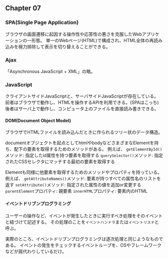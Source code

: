 ## Chapter 07

### SPA(Single Page Application)

ブラウザの画面遷移に起因する操作性や応答性の悪さを克服したWebアプリケーションの一形態。
単一のWebページ(HTML)で構成され、HTML全体の再読み込みを極力排除して表示を切り替えることができる。

### Ajax

「Asynchronous JavaScript + XML」の略。

### JavaScript

クライアントサイドJavaScriptと、サーバサイドJavaScriptが存在している。
前者はブラウザで動作し、HTMLを操作するAPIを利用できる。(SPAはこっち)
後者はサーバ上で動作し、コンピュータ上のファイルを直接読み書きできる。

#### DOM(Document Object Model)

ブラウザでHTMLファイルを読み込んだときに作られるツリー状のデータ構造。

documentオブジェクトを起点としてhtmlやbodyなどさまざまなElementを持ち、配下の要素を取得するためのメソッドがある。
例えば、
`getElementById()`メソッド: 指定したid属性を持つ要素を取得する
`querySelector()`メソッド: 指定されたCSSセレクタにマッチする最初の要素を取得する

Elementも同様に他要素を取得するためのメソッドやプロパティを持っている。
例えば、
`getAttributeNames()`メソッド: 要素が持つすべての属性名のリストを返す
`setAttribute()`メソッド: 指定された属性の値を追加or変更する
`parentElement`プロパティ: 親要素
`innerHTML`プロパティ: 要素内のHTML

#### イベントドリブンプログラミング

ユーザーの操作など、イベントが発生したときに実行すべき処理をそのイベントと紐づけて記述する。
その処理のことを`イベントハンドラ`または`イベントリスナ`と呼ぶ。

実際のところ、イベントドリブンプログラミングは逐次処理と同じようなものである。
イベントの発生をチェックするイベントループを、OSやフレームワークなどが肩代わりしているだけ。



